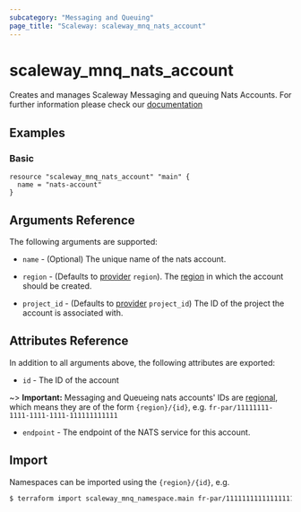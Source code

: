 ```yaml
---
subcategory: "Messaging and Queuing"
page_title: "Scaleway: scaleway_mnq_nats_account"
---
```


# scaleway_mnq_nats_account

Creates and manages Scaleway Messaging and queuing Nats Accounts.
For further information please check
our [documentation](https://www.scaleway.com/en/docs/serverless/messaging/reference-content/nats-overview/)

## Examples

### Basic

```hcl
resource "scaleway_mnq_nats_account" "main" {
  name = "nats-account"
}
```

## Arguments Reference

The following arguments are supported:

- `name` - (Optional) The unique name of the nats account.

- `region` - (Defaults to [provider](../index.md#region) `region`). The [region](../guides/regions_and_zones.md#regions)
  in which the account should be created.

- `project_id` - (Defaults to [provider](../index.md#project_id) `project_id`) The ID of the project the
  account is associated with.

## Attributes Reference

In addition to all arguments above, the following attributes are exported:

- `id` - The ID of the account

~> **Important:** Messaging and Queueing nats accounts' IDs are [regional](../guides/regions_and_zones.md#resource-ids), which means they are of the form `{region}/{id}`, e.g. `fr-par/11111111-1111-1111-1111-111111111111`

- `endpoint` - The endpoint of the NATS service for this account.

## Import

Namespaces can be imported using the `{region}/{id}`, e.g.

```bash
$ terraform import scaleway_mnq_namespace.main fr-par/11111111111111111111111111111111
```
